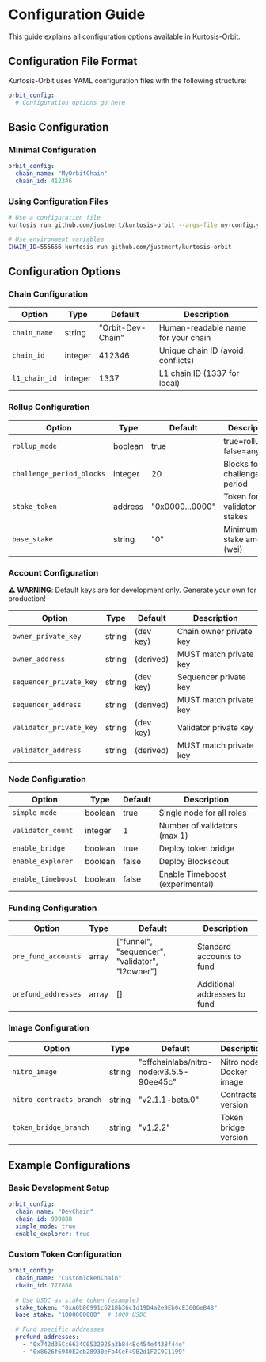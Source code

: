 # Configuration Guide

This guide explains all configuration options available in Kurtosis-Orbit.

## Configuration File Format

Kurtosis-Orbit uses YAML configuration files with the following structure:

```yaml
orbit_config:
  # Configuration options go here
```

## Basic Configuration

### Minimal Configuration

```yaml
orbit_config:
  chain_name: "MyOrbitChain"
  chain_id: 412346
```

### Using Configuration Files

```bash
# Use a configuration file
kurtosis run github.com/justmert/kurtosis-orbit --args-file my-config.yml

# Use environment variables
CHAIN_ID=555666 kurtosis run github.com/justmert/kurtosis-orbit
```

## Configuration Options

### Chain Configuration

| Option | Type | Default | Description |
|--------|------|---------|-------------|
| `chain_name` | string | "Orbit-Dev-Chain" | Human-readable name for your chain |
| `chain_id` | integer | 412346 | Unique chain ID (avoid conflicts) |
| `l1_chain_id` | integer | 1337 | L1 chain ID (1337 for local) |

### Rollup Configuration

| Option | Type | Default | Description |
|--------|------|---------|-------------|
| `rollup_mode` | boolean | true | true=rollup, false=anytrust |
| `challenge_period_blocks` | integer | 20 | Blocks for challenge period |
| `stake_token` | address | "0x0000...0000" | Token for validator stakes |
| `base_stake` | string | "0" | Minimum stake amount (wei) |

### Account Configuration

**⚠️ WARNING**: Default keys are for development only. Generate your own for production!

| Option | Type | Default | Description |
|--------|------|---------|-------------|
| `owner_private_key` | string | (dev key) | Chain owner private key |
| `owner_address` | string | (derived) | MUST match private key |
| `sequencer_private_key` | string | (dev key) | Sequencer private key |
| `sequencer_address` | string | (derived) | MUST match private key |
| `validator_private_key` | string | (dev key) | Validator private key |
| `validator_address` | string | (derived) | MUST match private key |

### Node Configuration

| Option | Type | Default | Description |
|--------|------|---------|-------------|
| `simple_mode` | boolean | true | Single node for all roles |
| `validator_count` | integer | 1 | Number of validators (max 1) |
| `enable_bridge` | boolean | true | Deploy token bridge |
| `enable_explorer` | boolean | false | Deploy Blockscout |
| `enable_timeboost` | boolean | false | Enable Timeboost (experimental) |

### Funding Configuration

| Option | Type | Default | Description |
|--------|------|---------|-------------|
| `pre_fund_accounts` | array | ["funnel", "sequencer", "validator", "l2owner"] | Standard accounts to fund |
| `prefund_addresses` | array | [] | Additional addresses to fund |

### Image Configuration

| Option | Type | Default | Description |
|--------|------|---------|-------------|
| `nitro_image` | string | "offchainlabs/nitro-node:v3.5.5-90ee45c" | Nitro node Docker image |
| `nitro_contracts_branch` | string | "v2.1.1-beta.0" | Contracts version |
| `token_bridge_branch` | string | "v1.2.2" | Token bridge version |

## Example Configurations

### Basic Development Setup

```yaml
orbit_config:
  chain_name: "DevChain"
  chain_id: 999888
  simple_mode: true
  enable_explorer: true
```

### Custom Token Configuration

```yaml
orbit_config:
  chain_name: "CustomTokenChain"
  chain_id: 777888
  
  # Use USDC as stake token (example)
  stake_token: "0xA0b86991c6218b36c1d19D4a2e9Eb0cE3606eB48"
  base_stake: "1000000000"  # 1000 USDC
  
  # Fund specific addresses
  prefund_addresses:
    - "0x742d35Cc6634C0532925a3b844Bc454e4438f44e"
    - "0x8626f6940E2eb28930eFb4CeF49B2d1F2C9C1199"
```
